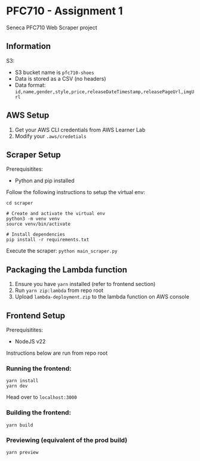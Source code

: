 # PFC710 - Assignment 1

Seneca PFC710 Web Scraper project

## Information

S3:
- S3 bucket name is `pfc710-shoes`
- Data is stored as a CSV (no headers)
- Data format: `id,name,gender,style,price,releaseDateTimestamp,releasePageUrl,imgUrl`


## AWS Setup

1. Get your AWS CLI credentials from AWS Learner Lab
2. Modify your `.aws/credetials`

## Scraper Setup

Prerequisitites:
- Python and pip installed

Follow the following instructions to setup the virtual env:
```bin\bash
cd scraper

# Create and activate the virtual env
python3 -m venv venv
source venv/bin/activate

# Install dependencies
pip install -r requirements.txt
```

Execute the scraper: `python main_scraper.py`

## Packaging the Lambda function

1. Ensure you have `yarn` installed (refer to frontend section)
2. Run `yarn zip:lambda` from repo root
3. Upload `lambda-deployment.zip` to the lambda function on AWS console

## Frontend Setup

Prerequisitites:
- NodeJS v22

Instructions below are run from repo root

### Running the frontend:
```
yarn install
yarn dev
```

Head over to `localhost:3000`

### Building the frontend:
```
yarn build
```

### Previewing (equivalent of the prod build)
```
yarn preview
```
